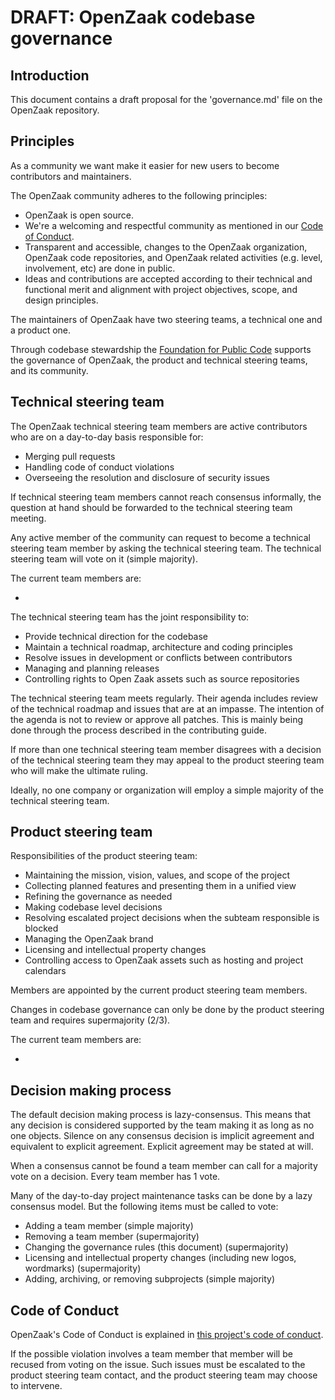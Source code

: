 
# DRAFT: OpenZaak codebase governance

## Introduction

This document contains a draft proposal for the 'governance.md' file on the OpenZaak repository.

## Principles

As a community we want make it easier for new users to become contributors and maintainers.

The OpenZaak community adheres to the following principles:

* OpenZaak is open source.
* We're a welcoming and respectful community as mentioned in our [Code of Conduct](GOVERNANCE.md#Code-of-Conduct).
* Transparent and accessible, changes to the OpenZaak organization, OpenZaak code repositories, and OpenZaak related activities (e.g. level, involvement, etc) are done in public.
* Ideas and contributions are accepted according to their technical and functional merit and alignment with project objectives, scope, and design principles.

The maintainers of OpenZaak have two steering teams, a technical one and a product one.

Through codebase stewardship the [Foundation for Public Code](https://publiccode.net/) supports the governance of OpenZaak, the product and technical steering teams, and its community.

## Technical steering team

The OpenZaak technical steering team members are active contributors who are on a day-to-day basis responsible for:

* Merging pull requests
* Handling code of conduct violations
* Overseeing the resolution and disclosure of security issues

If technical steering team members cannot reach consensus informally, the question at hand should be forwarded to the technical steering team meeting.

Any active member of the community can request to become a technical steering team member by asking the technical steering team. The technical steering team will vote on it (simple majority).

The current team members are:

* 

The technical steering team has the joint responsibility to:

* Provide technical direction for the codebase
* Maintain a technical roadmap, architecture and coding principles
* Resolve issues in development or conflicts between contributors
* Managing and planning releases
* Controlling rights to Open Zaak assets such as source repositories

The technical steering team meets regularly. Their agenda includes review of the technical roadmap and issues that are at an impasse. The intention of the agenda is not to review or approve all patches. This is mainly being done through the process described in the contributing guide.

If more than one technical steering team member disagrees with a decision of the technical steering team they may appeal to the product steering team who will make the ultimate ruling.

Ideally, no one company or organization will employ a simple majority of the technical steering team.

## Product steering team

Responsibilities of the product steering team:

* Maintaining the mission, vision, values, and scope of the project
* Collecting planned features and presenting them in a unified view
* Refining the governance as needed
* Making codebase level decisions
* Resolving escalated project decisions when the subteam responsible is blocked
* Managing the OpenZaak brand
* Licensing and intellectual property changes
* Controlling access to OpenZaak assets such as hosting and project calendars

Members are appointed by the current product steering team members.

Changes in codebase governance can only be done by the product steering team and requires supermajority (2/3).

The current team members are:

* 

## Decision making process

The default decision making process is lazy-consensus. This means that any decision is considered supported by the team making it as long as no one objects. Silence on any consensus decision is implicit agreement and equivalent to explicit agreement. Explicit agreement may be stated at will.

When a consensus cannot be found a team member can call for a majority vote on a decision. Every team member has 1 vote.

Many of the day-to-day project maintenance tasks can be done by a lazy consensus model. But the following items must be called to vote:

* Adding a team member (simple majority)
* Removing a team member (supermajority)
* Changing the governance rules (this document) (supermajority)
* Licensing and intellectual property changes (including new logos, wordmarks) (supermajority)
* Adding, archiving, or removing subprojects (simple majority)

## Code of Conduct

OpenZaak's Code of Conduct is explained in [this project's code of conduct](CODE_OF_CONDUCT.md).

If the possible violation involves a team member that member will be recused from voting on the issue. Such issues must be escalated to the product steering team contact, and the product steering team may choose to intervene.
